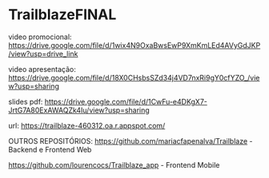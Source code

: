 # TrailblazeFINAL

video promocional:
https://drive.google.com/file/d/1wix4N9OxaBwsEwP9XmKmLEd4AVyGdJKP/view?usp=drive_link

video apresentação: https://drive.google.com/file/d/18X0CHsbsSZd34j4VD7nxRi9gY0cfYZO_/view?usp=sharing

slides pdf: https://drive.google.com/file/d/1CwFu-e4DKgX7-JrtG7A80ExAWAQZk4Iu/view?usp=sharing

url: https://trailblaze-460312.oa.r.appspot.com/

OUTROS REPOSITÓRIOS:
https://github.com/mariacfapenalva/Trailblaze - Backend e Frontend Web

https://github.com/lourencocs/Trailblaze_app - Frontend Mobile

